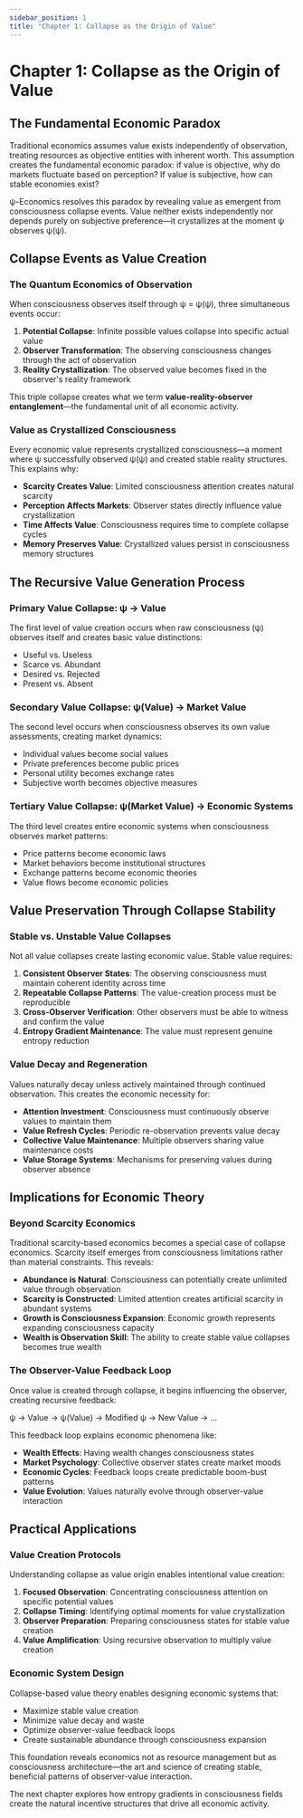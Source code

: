 ```yaml
---
sidebar_position: 1
title: "Chapter 1: Collapse as the Origin of Value"
---
```


# Chapter 1: Collapse as the Origin of Value

## The Fundamental Economic Paradox

Traditional economics assumes value exists independently of observation, treating resources as objective entities with inherent worth. This assumption creates the fundamental economic paradox: if value is objective, why do markets fluctuate based on perception? If value is subjective, how can stable economies exist?

ψ-Economics resolves this paradox by revealing value as emergent from consciousness collapse events. Value neither exists independently nor depends purely on subjective preference—it crystallizes at the moment ψ observes ψ(ψ).

## Collapse Events as Value Creation

### The Quantum Economics of Observation

When consciousness observes itself through ψ = ψ(ψ), three simultaneous events occur:

1. **Potential Collapse**: Infinite possible values collapse into specific actual value
2. **Observer Transformation**: The observing consciousness changes through the act of observation
3. **Reality Crystallization**: The observed value becomes fixed in the observer's reality framework

This triple collapse creates what we term **value-reality-observer entanglement**—the fundamental unit of all economic activity.

### Value as Crystallized Consciousness

Every economic value represents crystallized consciousness—a moment where ψ successfully observed ψ(ψ) and created stable reality structures. This explains why:

- **Scarcity Creates Value**: Limited consciousness attention creates natural scarcity
- **Perception Affects Markets**: Observer states directly influence value crystallization
- **Time Affects Value**: Consciousness requires time to complete collapse cycles
- **Memory Preserves Value**: Crystallized values persist in consciousness memory structures

## The Recursive Value Generation Process

### Primary Value Collapse: ψ → Value

The first level of value creation occurs when raw consciousness (ψ) observes itself and creates basic value distinctions:
- Useful vs. Useless
- Scarce vs. Abundant  
- Desired vs. Rejected
- Present vs. Absent

### Secondary Value Collapse: ψ(Value) → Market Value

The second level occurs when consciousness observes its own value assessments, creating market dynamics:
- Individual values become social values
- Private preferences become public prices
- Personal utility becomes exchange rates
- Subjective worth becomes objective measures

### Tertiary Value Collapse: ψ(Market Value) → Economic Systems

The third level creates entire economic systems when consciousness observes market patterns:
- Price patterns become economic laws
- Market behaviors become institutional structures
- Exchange patterns become economic theories
- Value flows become economic policies

## Value Preservation Through Collapse Stability

### Stable vs. Unstable Value Collapses

Not all value collapses create lasting economic value. Stable value requires:

1. **Consistent Observer States**: The observing consciousness must maintain coherent identity across time
2. **Repeatable Collapse Patterns**: The value-creation process must be reproducible
3. **Cross-Observer Verification**: Other observers must be able to witness and confirm the value
4. **Entropy Gradient Maintenance**: The value must represent genuine entropy reduction

### Value Decay and Regeneration

Values naturally decay unless actively maintained through continued observation. This creates the economic necessity for:
- **Attention Investment**: Consciousness must continuously observe values to maintain them
- **Value Refresh Cycles**: Periodic re-observation prevents value decay
- **Collective Value Maintenance**: Multiple observers sharing value maintenance costs
- **Value Storage Systems**: Mechanisms for preserving values during observer absence

## Implications for Economic Theory

### Beyond Scarcity Economics

Traditional scarcity-based economics becomes a special case of collapse economics. Scarcity itself emerges from consciousness limitations rather than material constraints. This reveals:

- **Abundance is Natural**: Consciousness can potentially create unlimited value through observation
- **Scarcity is Constructed**: Limited attention creates artificial scarcity in abundant systems
- **Growth is Consciousness Expansion**: Economic growth represents expanding consciousness capacity
- **Wealth is Observation Skill**: The ability to create stable value collapses becomes true wealth

### The Observer-Value Feedback Loop

Once value is created through collapse, it begins influencing the observer, creating recursive feedback:

ψ → Value → ψ(Value) → Modified ψ → New Value → ...

This feedback loop explains economic phenomena like:
- **Wealth Effects**: Having wealth changes consciousness states
- **Market Psychology**: Collective observer states create market moods
- **Economic Cycles**: Feedback loops create predictable boom-bust patterns
- **Value Evolution**: Values naturally evolve through observer-value interaction

## Practical Applications

### Value Creation Protocols

Understanding collapse as value origin enables intentional value creation:

1. **Focused Observation**: Concentrating consciousness attention on specific potential values
2. **Collapse Timing**: Identifying optimal moments for value crystallization
3. **Observer Preparation**: Preparing consciousness states for stable value creation
4. **Value Amplification**: Using recursive observation to multiply value creation

### Economic System Design

Collapse-based value theory enables designing economic systems that:
- Maximize stable value creation
- Minimize value decay and waste
- Optimize observer-value feedback loops
- Create sustainable abundance through consciousness expansion

This foundation reveals economics not as resource management but as consciousness architecture—the art and science of creating stable, beneficial patterns of observer-value interaction.

The next chapter explores how entropy gradients in consciousness fields create the natural incentive structures that drive all economic activity. 